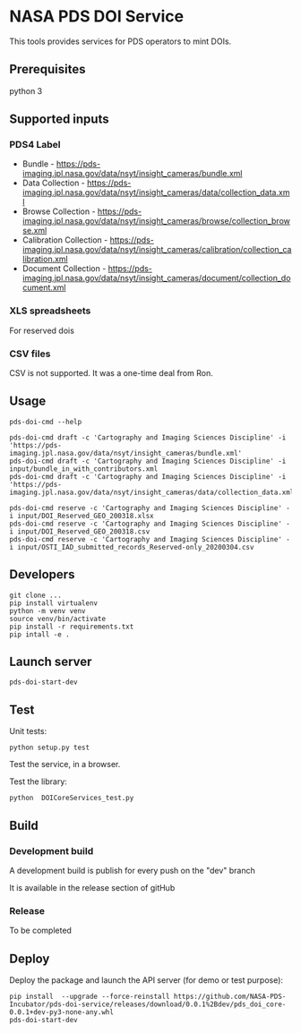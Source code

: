 # NASA PDS DOI Service
This tools provides services for PDS operators to mint DOIs.

## Prerequisites

python 3

## Supported inputs

### PDS4 Label
- Bundle - https://pds-imaging.jpl.nasa.gov/data/nsyt/insight_cameras/bundle.xml
- Data Collection - https://pds-imaging.jpl.nasa.gov/data/nsyt/insight_cameras/data/collection_data.xml
- Browse Collection - https://pds-imaging.jpl.nasa.gov/data/nsyt/insight_cameras/browse/collection_browse.xml
- Calibration Collection - https://pds-imaging.jpl.nasa.gov/data/nsyt/insight_cameras/calibration/collection_calibration.xml
- Document Collection - https://pds-imaging.jpl.nasa.gov/data/nsyt/insight_cameras/document/collection_document.xml

### XLS spreadsheets
For reserved dois

### CSV files
CSV is not supported.  It was a one-time deal from Ron.

## Usage 

    pds-doi-cmd --help

    pds-doi-cmd draft -c 'Cartography and Imaging Sciences Discipline' -i 'https://pds-imaging.jpl.nasa.gov/data/nsyt/insight_cameras/bundle.xml'
    pds-doi-cmd draft -c 'Cartography and Imaging Sciences Discipline' -i input/bundle_in_with_contributors.xml 
    pds-doi-cmd draft -c 'Cartography and Imaging Sciences Discipline' -i 'https://pds-imaging.jpl.nasa.gov/data/nsyt/insight_cameras/data/collection_data.xml'

    pds-doi-cmd reserve -c 'Cartography and Imaging Sciences Discipline' -i input/DOI_Reserved_GEO_200318.xlsx
    pds-doi-cmd reserve -c 'Cartography and Imaging Sciences Discipline' -i input/DOI_Reserved_GEO_200318.csv
    pds-doi-cmd reserve -c 'Cartography and Imaging Sciences Discipline' -i input/OSTI_IAD_submitted_records_Reserved-only_20200304.csv 


## Developers

    git clone ...
    pip install virtualenv
    python -m venv venv
    source venv/bin/activate
    pip install -r requirements.txt
    pip intall -e .

    
## Launch server

    pds-doi-start-dev
    
    
## Test 

Unit tests:

    python setup.py test

Test the service, in a browser.

Test the library:

    python  DOICoreServices_test.py



## Build

### Development build 

A development build is publish for every push on the "dev" branch

It is available in the release section of gitHub

### Release

To be completed


## Deploy    

Deploy the package and launch the API server (for demo or test purpose):

    pip install  --upgrade --force-reinstall https://github.com/NASA-PDS-Incubator/pds-doi-service/releases/download/0.0.1%2Bdev/pds_doi_core-0.0.1+dev-py3-none-any.whl
    pds-doi-start-dev
    
    

   

